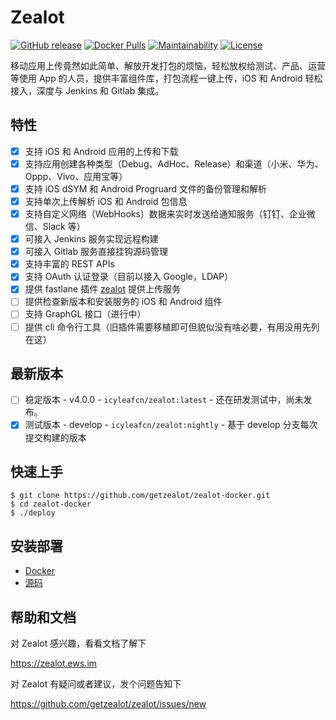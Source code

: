 # Zealot

[![GitHub release](https://img.shields.io/github/v/release/getzealot/zealot?include_prereleases)](https://github.com/getzealot/zealot/releases)
[![Docker Pulls](https://img.shields.io/docker/pulls/icyleafcn/zealot.svg)](https://hub.docker.com/r/icyleafcn/zealot/)
[![Maintainability](https://codeclimate.com/github/getzealot/zealot/badges/gpa.svg)](https://codeclimate.com/github/getzealot/zealot)
[![License](https://img.shields.io/github/license/getzealot/zealot)](LICENSE)

移动应用上传竟然如此简单、解放开发打包的烦恼，轻松放权给测试、产品、运营等使用 App 的人员，提供丰富组件库，打包流程一键上传，iOS 和 Android 轻松接入，深度与 Jenkins 和 Gitlab 集成。

## 特性

- [x] 支持 iOS 和 Android 应用的上传和下载
- [x] 支持应用创建各种类型（Debug、AdHoc、Release）和渠道（小米、华为、Oppp、Vivo、应用宝等）
- [x] 支持 iOS dSYM 和 Android Progruard 文件的备份管理和解析
- [x] 支持单次上传解析 iOS 和 Android 包信息
- [x] 支持自定义网络（WebHooks）数据来实时发送给通知服务（钉钉、企业微信、Slack 等）
- [x] 可接入 Jenkins 服务实现远程构建
- [x] 可接入 Gitlab 服务直接挂钩源码管理
- [x] 支持丰富的 REST APIs
- [x] 支持 OAuth 认证登录（目前以接入 Google，LDAP）
- [x] 提供 fastlane 插件 [zealot](https://github.com/getzealot/fastlane-plugin-zealot) 提供上传服务
- [ ] 提供检查新版本和安装服务的 iOS 和 Android 组件
- [ ] 支持 GraphGL 接口（进行中）
- [ ] 提供 cli 命令行工具（旧插件需要移植即可但貌似没有啥必要，有用没用先列在这）

## 最新版本

- [ ] 稳定版本 - v4.0.0 - `icyleafcn/zealot:latest` - 还在研发测试中，尚未发布。
- [x] 测试版本 - develop - `icyleafcn/zealot:nightly` - 基于 develop 分支每次提交构建的版本

## 快速上手

```
$ git clone https://github.com/getzealot/zealot-docker.git
$ cd zealot-docker
$ ./deploy
```

## 安装部署

- [Docker](https://zealot.ews.im/#/deployment)
- [源码](https://zealot.ews.im/#/development)

## 帮助和文档

对 Zealot 感兴趣，看看文档了解下

https://zealot.ews.im

对 Zealot 有疑问或者建议，发个问题告知下

https://github.com/getzealot/zealot/issues/new
